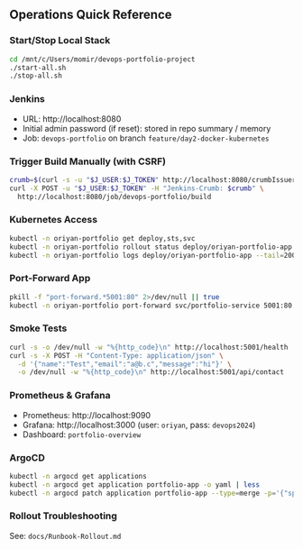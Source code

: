 ## Operations Quick Reference

### Start/Stop Local Stack
```bash
cd /mnt/c/Users/momir/devops-portfolio-project
./start-all.sh
./stop-all.sh
```

### Jenkins
- URL: http://localhost:8080
- Initial admin password (if reset): stored in repo summary / memory
- Job: `devops-portfolio` on branch `feature/day2-docker-kubernetes`

### Trigger Build Manually (with CSRF)
```bash
crumb=$(curl -s -u "$J_USER:$J_TOKEN" http://localhost:8080/crumbIssuer/api/json | jq -r '.crumb')
curl -X POST -u "$J_USER:$J_TOKEN" -H "Jenkins-Crumb: $crumb" \
  http://localhost:8080/job/devops-portfolio/build
```

### Kubernetes Access
```bash
kubectl -n oriyan-portfolio get deploy,sts,svc
kubectl -n oriyan-portfolio rollout status deploy/oriyan-portfolio-app --timeout=180s
kubectl -n oriyan-portfolio logs deploy/oriyan-portfolio-app --tail=200
```

### Port-Forward App
```bash
pkill -f "port-forward.*5001:80" 2>/dev/null || true
kubectl -n oriyan-portfolio port-forward svc/portfolio-service 5001:80
```

### Smoke Tests
```bash
curl -s -o /dev/null -w "%{http_code}\n" http://localhost:5001/health
curl -s -X POST -H "Content-Type: application/json" \
  -d '{"name":"Test","email":"a@b.c","message":"hi"}' \
  -o /dev/null -w "%{http_code}\n" http://localhost:5001/api/contact
```

### Prometheus & Grafana
- Prometheus: http://localhost:9090
- Grafana: http://localhost:3000 (user: `oriyan`, pass: `devops2024`)
- Dashboard: `portfolio-overview`

### ArgoCD
```bash
kubectl -n argocd get applications
kubectl -n argocd get application portfolio-app -o yaml | less
kubectl -n argocd patch application portfolio-app --type=merge -p='{"spec":{"syncPolicy":{"automated":{"prune":true,"selfHeal":true}}}}'
```

### Rollout Troubleshooting
See: `docs/Runbook-Rollout.md`


